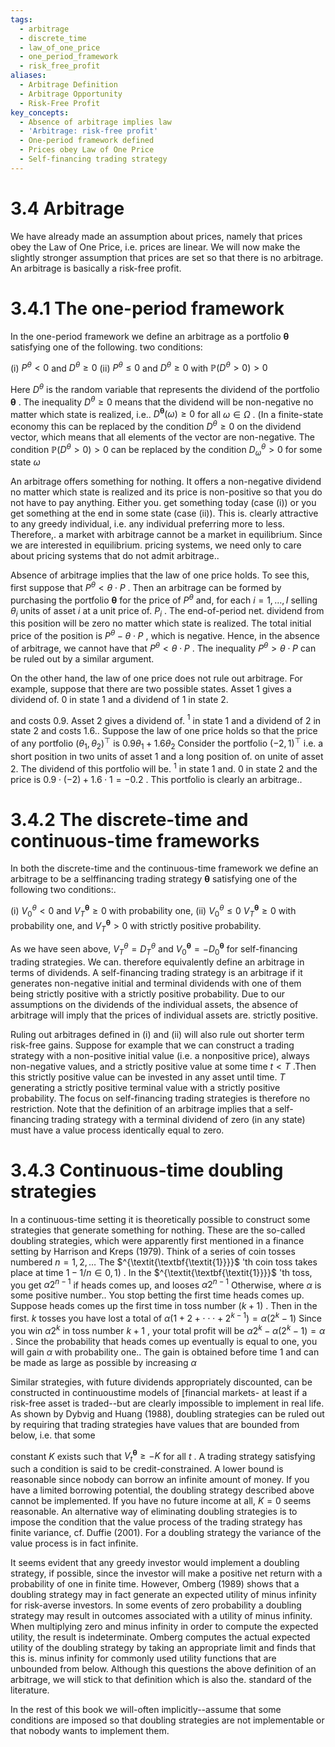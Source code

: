 ```yaml
---
tags:
  - arbitrage
  - discrete_time
  - law_of_one_price
  - one_period_framework
  - risk_free_profit
aliases:
  - Arbitrage Definition
  - Arbitrage Opportunity
  - Risk-Free Profit
key_concepts:
  - Absence of arbitrage implies law
  - 'Arbitrage: risk-free profit'
  - One-period framework defined
  - Prices obey Law of One Price
  - Self-financing trading strategy
---
```


# 3.4 Arbitrage  

We have already made an assumption about prices, namely that prices obey the Law of One Price, i.e. prices are linear. We will now make the slightly stronger assumption that prices are set so that there is no arbitrage. An arbitrage is basically a risk-free profit.  

# 3.4.1 The one-period framework  

In the one-period framework we define an arbitrage as a portfolio $\pmb{\theta}$ satisfying one of the following. two conditions:  

(i) $P^{\theta}<0$ and $D^{\theta}\geq0$ (ii) $P^{\theta}\leq0$ and $D^{\theta}\geq0$ with $\mathbb{P}\left(D^{\theta}>0\right)>0$  

Here $D^{\theta}$ is the random variable that represents the dividend of the portfolio $\pmb{\theta}$ . The inequality $D^{\theta}\geq0$ means that the dividend will be non-negative no matter which state is realized, i.e.. $D^{\pmb{\theta}}(\omega)\geq0$ for all $\omega\in\Omega$ . (In a finite-state economy this can be replaced by the condition $D^{\theta}\geq0$ on the dividend vector, which means that all elements of the vector are non-negative. The condition $\mathbb{P}\left(D^{\theta}>0\right)>0$ can be replaced by the condition $D_{\omega}^{\theta}>0$ for some state $\omega$  

An arbitrage offers something for nothing. It offers a non-negative dividend no matter which state is realized and its price is non-positive so that you do not have to pay anything. Either you. get something today (case (i)) or you get something at the end in some state (case (ii)). This is. clearly attractive to any greedy individual, i.e. any individual preferring more to less. Therefore,. a market with arbitrage cannot be a market in equilibrium. Since we are interested in equilibrium. pricing systems, we need only to care about pricing systems that do not admit arbitrage..  

Absence of arbitrage implies that the law of one price holds. To see this, first suppose that $P^{\theta}<\theta\cdot P$ . Then an arbitrage can be formed by purchasing the portfolio $\pmb{\theta}$ for the price of $P^{\theta}$ and, for each $i=1,\dots,I$ selling $\theta_{i}$ units of asset $i$ at a unit price of. $P_{i}$ . The end-of-period net. dividend from this position will be zero no matter which state is realized. The total initial price of the position is $P^{\theta}-\theta\cdot P$ , which is negative. Hence, in the absence of arbitrage, we cannot have that $P^{\theta}<\theta\cdot P$ . The inequality $P^{\theta}>\theta\cdot P$ can be ruled out by a similar argument.  

On the other hand, the law of one price does not rule out arbitrage. For example, suppose that there are two possible states. Asset 1 gives a dividend of. $0$ in state 1 and a dividend of 1 in state 2.  

and costs 0.9. Asset 2 gives a dividend of. $^{1}$ in state 1 and a dividend of 2 in state 2 and costs 1.6.. Suppose the law of one price holds so that the price of any portfolio $(\theta_{1},\theta_{2})^{\top}$ is $0.9\theta_{1}+1.6\theta_{2}$ Consider the portfolio $(-2,1)^{\top}$ i.e. a short position in two units of asset 1 and a long position of. on unite of asset 2. The dividend of this portfolio will be. $^{1}$ in state 1 and. $0$ in state 2 and the price is $0.9\cdot(-2)+1.6\cdot1=-0.2$ . This portfolio is clearly an arbitrage..  

# 3.4.2 The discrete-time and continuous-time frameworks  

In both the discrete-time and the continuous-time framework we define an arbitrage to be a selffinancing trading strategy $\pmb{\theta}$ satisfying one of the following two conditions:.  

(i) $V_{0}^{\theta}<0$ and $V_{T}^{\pmb\theta}\ge0$ with probability one, (ii) $V_{0}^{\theta}\leq0$ $V_{T}^{\pmb\theta}\ge0$ with probability one, and $V_{T}^{\pmb\theta}>0$ with strictly positive probability.  

As we have seen above, $V_{T}^{\theta}=D_{T}^{\theta}$ and $V_{0}^{\pmb\theta}=-D_{0}^{\pmb\theta}$ for self-financing trading strategies. We can. therefore equivalently define an arbitrage in terms of dividends. A self-financing trading strategy is an arbitrage if it generates non-negative initial and terminal dividends with one of them being strictly positive with a strictly positive probability. Due to our assumptions on the dividends of the individual assets, the absence of arbitrage will imply that the prices of individual assets are. strictly positive.  

Ruling out arbitrages defined in (i) and (ii) will also rule out shorter term risk-free gains. Suppose for example that we can construct a trading strategy with a non-positive initial value (i.e. a nonpositive price), always non-negative values, and a strictly positive value at some time $t<T$ .Then this strictly positive value can be invested in any asset until time. $T$ generating a strictly positive terminal value with a strictly positive probability. The focus on self-financing trading strategies is therefore no restriction. Note that the definition of an arbitrage implies that a self-financing trading strategy with a terminal dividend of zero (in any state) must have a value process identically equal to zero.  

# 3.4.3 Continuous-time doubling strategies  

In a continuous-time setting it is theoretically possible to construct some strategies that generate something for nothing. These are the so-called doubling strategies, which were apparently first mentioned in a finance setting by Harrison and Kreps (1979). Think of a series of coin tosses numbered $n=1,2,\ldots$ The $^{\textit{\textbf{\textit{1}}}}$ 'th coin toss takes place at time $1-1/n\in0,1)$ . In the $^{\textit{\textbf{\textit{1}}}}$ 'th toss, you get $\alpha2^{n-1}$ if heads comes up, and looses $\alpha2^{n-1}$ Otherwise, where $\alpha$ is some positive number.. You stop betting the first time heads comes up. Suppose heads comes up the first time in toss number $(k+1)$ . Then in the first. $k$ tosses you have lost a total of $\alpha(1+2+\cdot\cdot\cdot+2^{k-1})=\alpha(2^{k}-1)$ Since you win $\alpha2^{k}$ in toss number $k+1$ , your total profit will be $\alpha2^{k}-\alpha(2^{k}-1)=\alpha$ . Since the probability that heads comes up eventually is equal to one, you will gain $\alpha$ with probability one.. The gain is obtained before time 1 and can be made as large as possible by increasing $\alpha$  

Similar strategies, with future dividends appropriately discounted, can be constructed in continuoustime models of [financial markets- at least if a risk-free asset is traded--but are clearly impossible to implement in real life. As shown by Dybvig and Huang (1988), doubling strategies can be ruled out by requiring that trading strategies have values that are bounded from below, i.e. that some  

constant $K$ exists such that $V_{t}^{\pmb{\theta}}\geq-K$ for all $t$ . A trading strategy satisfying such a condition is said to be credit-constrained. A lower bound is reasonable since nobody can borrow an infinite amount of money. If you have a limited borrowing potential, the doubling strategy described above cannot be implemented. If you have no future income at all, $K=0$ seems reasonable. An alternative way of eliminating doubling strategies is to impose the condition that the value process of the trading strategy has finite variance, cf. Duffie (2001). For a doubling strategy the variance of the value process is in fact infinite.  

It seems evident that any greedy investor would implement a doubling strategy, if possible, since the investor will make a positive net return with a probability of one in finite time. However, Omberg (1989) shows that a doubling strategy may in fact generate an expected utility of minus infinity for risk-averse investors. In some events of zero probability a doubling strategy may result in outcomes associated with a utility of minus infinity. When multiplying zero and minus infinity in order to compute the expected utility, the result is indeterminate. Omberg computes the actual expected utility of the doubling strategy by taking an appropriate limit and finds that this is. minus infinity for commonly used utility functions that are unbounded from below. Although this questions the above definition of an arbitrage, we will stick to that definition which is also the. standard of the literature.  

In the rest of this book we will-often implicitly--assume that some conditions are imposed so that doubling strategies are not implementable or that nobody wants to implement them.
